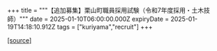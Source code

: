 +++
title = """【追加募集】栗山町職員採用試験（令和7年度採用・土木技師）"""
date = 2025-01-10T06:00:00.000Z
expiryDate = 2025-01-19T14:18:10.912Z
tags = ["kuriyama","recruit"]
+++


[[source]](https://www.town.kuriyama.hokkaido.jp/site/saiyou/28172.html)

